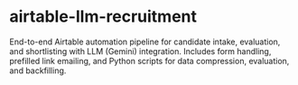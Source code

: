 # airtable-llm-recruitment
End-to-end Airtable automation pipeline for candidate intake, evaluation, and shortlisting with LLM (Gemini) integration. Includes form handling, prefilled link emailing, and Python scripts for data compression, evaluation, and backfilling.
